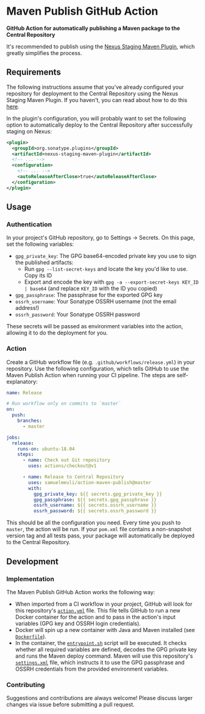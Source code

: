 # Maven Publish GitHub Action

**GitHub Action for automatically publishing a Maven package to the Central Repository**

It's recommended to publish using the [Nexus Staging Maven Plugin](https://github.com/sonatype/nexus-maven-plugins/tree/master/staging/maven-plugin), which greatly simplifies the process.

## Requirements

The following instructions assume that you've already configured your repository for deployment to the Central Repository using the Nexus Staging Maven Plugin. If you haven't, you can read about how to do this [here](https://central.sonatype.org/pages/apache-maven.html#performing-a-release-deployment).

In the plugin's configuration, you will probably want to set the following option to automatically deploy to the Central Repository after successfully staging on Nexus:

```xml
<plugin>
  <groupId>org.sonatype.plugins</groupId>
  <artifactId>nexus-staging-maven-plugin</artifactId>
  <!-- ... -->
  <configuration>
    <!-- ... -->
    <autoReleaseAfterClose>true</autoReleaseAfterClose>
  </configuration>
</plugin>
```

## Usage

### Authentication

In your project's GitHub repository, go to Settings → Secrets. On this page, set the following variables:

- `gpg_private_key`: The GPG base64-encoded private key you use to sign the published artifacts:
  - Run `gpg --list-secret-keys` and locate the key you'd like to use. Copy its ID
  - Export and encode the key with `gpg -a --export-secret-keys KEY_ID | base64` (and replace `KEY_ID` with the ID you copied)
- `gpg_passphrase`: The passphrase for the exported GPG key
- `ossrh_username`: Your Sonatype OSSRH username (not the email address!)
- `ossrh_password`: Your Sonatype OSSRH password

These secrets will be passed as environment variables into the action, allowing it to do the deployment for you.

### Action

Create a GitHub workflow file (e.g. `.github/workflows/release.yml`) in your repository. Use the following configuration, which tells GitHub to use the Maven Publish Action when running your CI pipeline. The steps are self-explanatory:

```yml
name: Release

# Run workflow only on commits to `master`
on:
  push:
    branches:
      - master

jobs:
  release:
    runs-on: ubuntu-18.04
    steps:
      - name: Check out Git repository
        uses: actions/checkout@v1

      - name: Release to Central Repository
        uses: samuelmeuli/action-maven-publish@master
        with:
          gpg_private_key: ${{ secrets.gpg_private_key }}
          gpg_passphrase: ${{ secrets.gpg_passphrase }}
          ossrh_username: ${{ secrets.ossrh_username }}
          ossrh_password: ${{ secrets.ossrh_password }}
```

This should be all the configuration you need. Every time you push to `master`, the action will be run. If your `pom.xml` file contains a non-snapshot version tag and all tests pass, your package will automatically be deployed to the Central Repository.

## Development

### Implementation

The Maven Publish GitHub Action works the following way:

- When imported from a CI workflow in your project, GitHub will look for this repository's [`action.yml`](./action.yml) file. This file tells GitHub to run a new Docker container for the action and to pass in the action's input variables (GPG key and OSSRH login credentials).
- Docker will spin up a new container with Java and Maven installed (see [`Dockerfile`](./Dockerfile)).
- In the container, the [`entrypoint.sh`](./entrypoint.sh) script will be executed. It checks whether all required variables are defined, decodes the GPG private key and runs the Maven deploy command. Maven will use this repository's [`settings.xml`](./settings.xml) file, which instructs it to use the GPG passphrase and OSSRH credentials from the provided environment variables.

### Contributing

Suggestions and contributions are always welcome! Please discuss larger changes via issue before submitting a pull request.
